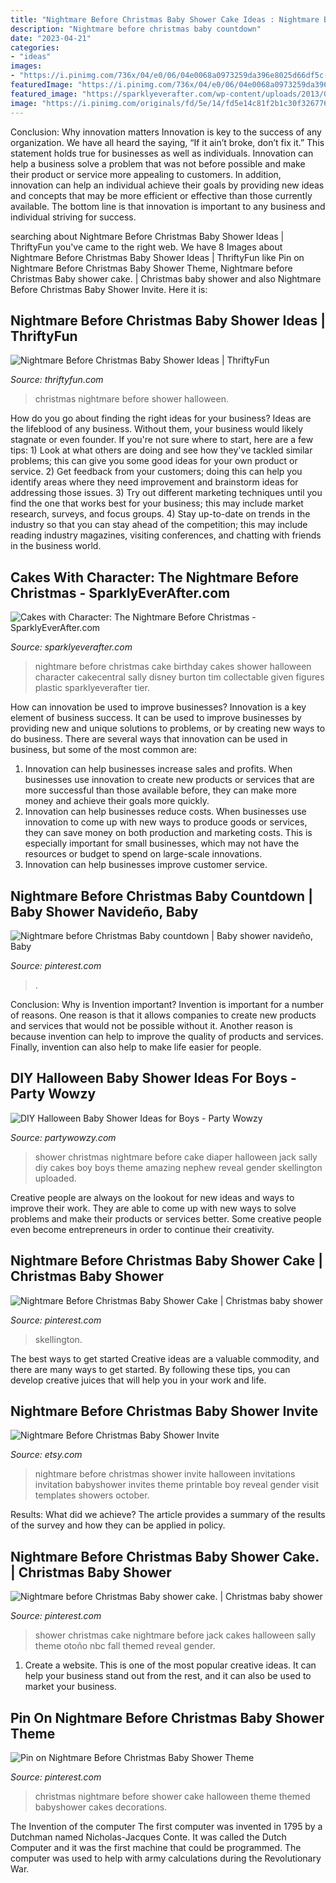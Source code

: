 ```yaml
---
title: "Nightmare Before Christmas Baby Shower Cake Ideas : Nightmare Before Christmas Baby Shower Cake."
description: "Nightmare before christmas baby countdown"
date: "2023-04-21"
categories:
- "ideas"
images:
- "https://i.pinimg.com/736x/04/e0/06/04e0068a0973259da396e8025d66df5c--christmas-baby.jpg"
featuredImage: "https://i.pinimg.com/736x/04/e0/06/04e0068a0973259da396e8025d66df5c--christmas-baby.jpg"
featured_image: "https://sparklyeverafter.com/wp-content/uploads/2013/03/20130309-101132.jpg"
image: "https://i.pinimg.com/originals/fd/5e/14/fd5e14c81f2b1c30f326776f75295b21.jpg"
---
```



Conclusion: Why innovation matters
Innovation is key to the success of any organization. We have all heard the saying, “If it ain’t broke, don’t fix it.” This statement holds true for businesses as well as individuals. Innovation can help a business solve a problem that was not before possible and make their product or service more appealing to customers. In addition, innovation can help an individual achieve their goals by providing new ideas and concepts that may be more efficient or effective than those currently available. The bottom line is that innovation is important to any business and individual striving for success.

	

		
searching about Nightmare Before Christmas Baby Shower Ideas | ThriftyFun you've came to the right web. We have 8 Images about Nightmare Before Christmas Baby Shower Ideas | ThriftyFun like Pin on Nightmare Before Christmas Baby Shower Theme, Nightmare before Christmas Baby shower cake. | Christmas baby shower and also Nightmare Before Christmas Baby Shower Invite. Here it is:
		
    
## Nightmare Before Christmas Baby Shower Ideas | ThriftyFun

<img loading=lazy src="http://img.thrfun.com/img/085/272/nightmare_before_christmas_baby_shower_6_l1.jpg" onerror="this.onerror=null;this.src='https://tse2.mm.bing.net/th?id=OIP.CozR2ldHgrJgHK5e2uv-GQHaE7&amp;pid=15.1';" alt="Nightmare Before Christmas Baby Shower Ideas | ThriftyFun">

_Source: thriftyfun.com_

>christmas nightmare before shower halloween. 

	

How do you go about finding the right ideas for your business?
Ideas are the lifeblood of any business. Without them, your business would likely stagnate or even founder. If you're not sure where to start, here are a few tips: 1) Look at what others are doing and see how they've tackled similar problems; this can give you some good ideas for your own product or service. 2) Get feedback from your customers; doing this can help you identify areas where they need improvement and brainstorm ideas for addressing those issues. 3) Try out different marketing techniques until you find the one that works best for your business; this may include market research, surveys, and focus groups. 4) Stay up-to-date on trends in the industry so that you can stay ahead of the competition; this may include reading industry magazines, visiting conferences, and chatting with friends in the business world.

    
## Cakes With Character: The Nightmare Before Christmas - SparklyEverAfter.com

<img loading=lazy src="https://sparklyeverafter.com/wp-content/uploads/2013/03/20130309-101132.jpg" onerror="this.onerror=null;this.src='https://tse1.mm.bing.net/th?id=OIP.N2cuSLGOyYp9aCBWf48-RgHaLI&amp;pid=15.1';" alt="Cakes with Character: The Nightmare Before Christmas - SparklyEverAfter.com">

_Source: sparklyeverafter.com_

>nightmare before christmas cake birthday cakes shower halloween character cakecentral sally disney burton tim collectable given figures plastic sparklyeverafter tier. 

	

How can innovation be used to improve businesses?
Innovation is a key element of business success. It can be used to improve businesses by providing new and unique solutions to problems, or by creating new ways to do business. There are several ways that innovation can be used in business, but some of the most common are: 
1. Innovation can help businesses increase sales and profits. When businesses use innovation to create new products or services that are more successful than those available before, they can make more money and achieve their goals more quickly.
2. Innovation can help businesses reduce costs. When businesses use innovation to come up with new ways to produce goods or services, they can save money on both production and marketing costs. This is especially important for small businesses, which may not have the resources or budget to spend on large-scale innovations. 
3. Innovation can help businesses improve customer service.

    
## Nightmare Before Christmas Baby Countdown | Baby Shower Navideño, Baby

<img loading=lazy src="https://i.pinimg.com/originals/fd/5e/14/fd5e14c81f2b1c30f326776f75295b21.jpg" onerror="this.onerror=null;this.src='https://tse2.mm.bing.net/th?id=OIP.EZDu8V8qNdRljOSmuCiNnAHaNK&amp;pid=15.1';" alt="Nightmare before Christmas Baby countdown | Baby shower navideño, Baby">

_Source: pinterest.com_

>. 

	

Conclusion: Why is Invention important?
Invention is important for a number of reasons. One reason is that it allows companies to create new products and services that would not be possible without it. Another reason is because invention can help to improve the quality of products and services. Finally, invention can also help to make life easier for people.

    
## DIY Halloween Baby Shower Ideas For Boys - Party Wowzy

<img loading=lazy src="https://partywowzy.com/wp-content/uploads/2018/08/Nightmare-Before-Christmas-diaper-cake.jpg" onerror="this.onerror=null;this.src='https://tse3.mm.bing.net/th?id=OIP.UzaJCtrQRSlBWX04qcO91AHaMo&amp;pid=15.1';" alt="DIY Halloween Baby Shower Ideas for Boys - Party Wowzy">

_Source: partywowzy.com_

>shower christmas nightmare before cake diaper halloween jack sally diy cakes boy boys theme amazing nephew reveal gender skellington uploaded. 

	

Creative people are always on the lookout for new ideas and ways to improve their work. They are able to come up with new ways to solve problems and make their products or services better. Some creative people even become entrepreneurs in order to continue their creativity.

    
## Nightmare Before Christmas Baby Shower Cake | Christmas Baby Shower

<img loading=lazy src="https://i.pinimg.com/736x/73/5a/ba/735abab9f35f7cdd8835e0d5f69b7ad1.jpg" onerror="this.onerror=null;this.src='https://tse1.mm.bing.net/th?id=OIP.7ZQGJNRUtcYVSvkiOGFwBQHaJ4&amp;pid=15.1';" alt="Nightmare Before Christmas Baby Shower Cake | Christmas baby shower">

_Source: pinterest.com_

>skellington. 

	

The best ways to get started
Creative ideas are a valuable commodity, and there are many ways to get started. By following these tips, you can develop creative juices that will help you in your work and life.

    
## Nightmare Before Christmas Baby Shower Invite

<img loading=lazy src="https://img0.etsystatic.com/136/0/9699123/il_fullxfull.874621590_39fo.jpg" onerror="this.onerror=null;this.src='https://tse4.mm.bing.net/th?id=OIP.XpykfTj9UQOl0uE8RAVgYQHaLH&amp;pid=15.1';" alt="Nightmare Before Christmas Baby Shower Invite">

_Source: etsy.com_

>nightmare before christmas shower invite halloween invitations invitation babyshower invites theme printable boy reveal gender visit templates showers october. 

	

Results: What did we achieve?
The article provides a summary of the results of the survey and how they can be applied in policy.

    
## Nightmare Before Christmas Baby Shower Cake. | Christmas Baby Shower

<img loading=lazy src="https://i.pinimg.com/originals/3d/6d/06/3d6d0673898f0d07e682e6dd632a1537.jpg" onerror="this.onerror=null;this.src='https://tse4.mm.bing.net/th?id=OIP.kojnCTyAgPuYlXmwXCGcawHaJ6&amp;pid=15.1';" alt="Nightmare before Christmas Baby shower cake. | Christmas baby shower">

_Source: pinterest.com_

>shower christmas cake nightmare before jack cakes halloween sally theme otoño nbc fall themed reveal gender. 

	

1. Create a website. This is one of the most popular creative ideas. It can help your business stand out from the rest, and it can also be used to market your business.

    
## Pin On Nightmare Before Christmas Baby Shower Theme

<img loading=lazy src="https://i.pinimg.com/736x/04/e0/06/04e0068a0973259da396e8025d66df5c--christmas-baby.jpg" onerror="this.onerror=null;this.src='https://tse2.mm.bing.net/th?id=OIP.dcWQfXwjTAf_c1UrNQM0qwHaJI&amp;pid=15.1';" alt="Pin on Nightmare Before Christmas Baby Shower Theme">

_Source: pinterest.com_

>christmas nightmare before shower cake halloween theme themed babyshower cakes decorations. 

	

The Invention of the computer
The first computer was invented in 1795 by a Dutchman named Nicholas-Jacques Conte. It was called the Dutch Computer and it was the first machine that could be programmed. The computer was used to help with army calculations during the Revolutionary War.

